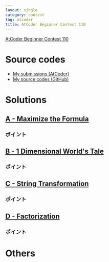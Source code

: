 ```yaml
---
layout: single
category: contest
tag: atcoder
title: AtCoder Beginner Contest 110
---
```


[AtCoder Beginner Contest 110](https://atcoder.jp/contests/abc110)

# Source codes

- [My submissions (AtCoder)](https://atcoder.jp/contests/abc110/submissions?f.User=kazunetakahashi)
- [My source codes (GitHub)](https://github.com/kazunetakahashi/atcoder/tree/master/2018/0923_ABC110)

# Solutions

## [A - Maximize the Formula](https://atcoder.jp/contests/abc110/tasks/abc110_a)



### ポイント



## [B - 1 Dimensional World's Tale](https://atcoder.jp/contests/abc110/tasks/abc110_b)



### ポイント



## [C - String Transformation](https://atcoder.jp/contests/abc110/tasks/abc110_c)



### ポイント



## [D - Factorization](https://atcoder.jp/contests/abc110/tasks/abc110_d)



### ポイント



# Others
